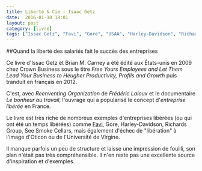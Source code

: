 ```yaml
---
title: Liberté & Cie - Isaac Getz
date:  2016-01-18 18:01
layout: post
category: [livre]
tags: ["Issac Getz", "Favi", "Gore", "USAA", "Harley-Davidson", "Richards Group", "Sea Smoke Cellars", "Sun Hidraulics", "Université de Virgine", "SOL", "Oticon", "GSI", "QuadGraphics", "IDEO", "ISOCOME/SEW", "Southwest Airlines", "Chaparral Steel"]
---
```

##Quand la liberté des salariés fait le succès des entreprises

Ce livre d'Issac Getz et Brian M. Carney a été édité aux États-unis en 2009 chez Crown Business sous le titre *Free Yours Employees and Let Them Lead Your Business to Heugher Productivity, Profils and Growth* puis tranduit en français en 2012.

C'est, avec *Reenventing Organization* de *Frédéric Laloux* et le documentaire *Le bonheur au travail*,  l'ouvrage qui a popularisé le concept d'*entreprise libérée* en France.

Le livre est très riche de nombreux exemples d'entreprises libérées (ou qui ont été un temps libérées) comme [Favi](/favi/), Gore, Harley-Davidson, Richards Group, See Smoke Cellars, mais également d'échec de "libération" à l'image d'Oticon ou de l'Université de Virgine.

Il manque parfois un peu de structure et laisse une impression de fouilli, son plan n'était pas très compréhensible. Il n'en reste pas une excellente source d'inspiration et d'exemples.
